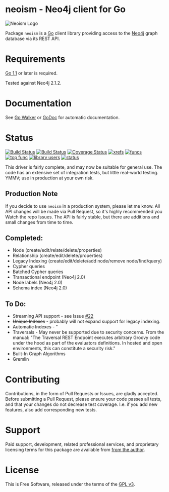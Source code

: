 neoism - Neo4j client for Go
===========================

![Neoism Logo](https://raw.github.com/jmcvetta/neoism/master/neoism.png)

Package `neoism` is a [Go](http://golang.org) client library providing access to
the [Neo4j](http://www.neo4j.org) graph database via its REST API.


# Requirements

[Go 1.1](http://golang.org/doc/go1.1) or later is required.

Tested against Neo4j 2.1.2.  


# Documentation

See [Go Walker](http://gowalker.org/github.com/jmcvetta/neoism) or
[GoDoc](http://godoc.org/github.com/jmcvetta/neoism) for automatic
documentation.


# Status

[![Build Status](https://travis-ci.org/jmcvetta/neoism.png?branch=master)](https://travis-ci.org/jmcvetta/neoism)
[![Build Status](https://drone.io/github.com/jmcvetta/neoism/status.png)](https://drone.io/github.com/jmcvetta/neoism/latest)
[![Coverage Status](https://coveralls.io/repos/jmcvetta/neoism/badge.png?branch=master)](https://coveralls.io/r/jmcvetta/neoism)
[![xrefs](https://sourcegraph.com/api/repos/github.com/jmcvetta/neoism/badges/xrefs.png)](https://sourcegraph.com/github.com/jmcvetta/neoism)
[![funcs](https://sourcegraph.com/api/repos/github.com/jmcvetta/neoism/badges/funcs.png)](https://sourcegraph.com/github.com/jmcvetta/neoism)
[![top func](https://sourcegraph.com/api/repos/github.com/jmcvetta/neoism/badges/top-func.png)](https://sourcegraph.com/github.com/jmcvetta/neoism)
[![library users](https://sourcegraph.com/api/repos/github.com/jmcvetta/neoism/badges/library-users.png)](https://sourcegraph.com/github.com/jmcvetta/neoism)
[![status](https://sourcegraph.com/api/repos/github.com/jmcvetta/neoism/badges/status.png)](https://sourcegraph.com/github.com/jmcvetta/neoism)

This driver is fairly complete, and may now be suitable for general use.  The
code has an extensive set of integration tests, but little real-world testing.
YMMV; use in production at your own risk.

## Production Note

If you decide to use `neoism` in a production system, please let me know.  All
API changes will be made via Pull Request, so it's highly recommended you Watch
the repo Issues.  The API is fairly stable, but there are additions and small
changes from time to time.


## Completed:

* Node (create/edit/relate/delete/properties)
* Relationship (create/edit/delete/properties)
* Legacy Indexing (create/edit/delete/add node/remove node/find/query)
* Cypher queries
* Batched Cypher queries
* Transactional endpoint (Neo4j 2.0)
* Node labels (Neo4j 2.0)
* Schema index (Neo4j 2.0)


## To Do:

* Streaming API support - see Issue [#22](https://github.com/jmcvetta/neoism/issues/22)
* ~~Unique Indexes~~ - probably will not expand support for legacy indexing.
* ~~Automatic Indexes~~ - "
* Traversals - May never be supported due to security concerns.  From the
  manual:  "The Traversal REST Endpoint executes arbitrary Groovy code under
  the hood as part of the evaluators definitions. In hosted and open
  environments, this can constitute a security risk."
* Built-In Graph Algorithms
* Gremlin


# Contributing

Contributions, in the form of Pull Requests or Issues, are gladly accepted.
Before submitting a Pull Request, please ensure your code passes all tests, and
that your changes do not decrease test coverage.  I.e. if you add new features,
also add corresponding new tests.


# Support

Paid support, development, related professional services, and proprietary
licensing terms for this package are available from [from the
author](mailto:jason.mcvetta@gmail.com).


# License

This is Free Software, released under the terms of the [GPL
v3](http://www.gnu.org/copyleft/gpl.html).
